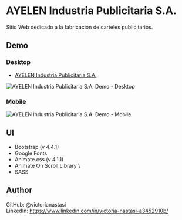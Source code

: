 # AYELEN Industria Publicitaria S.A.
Sitio Web dedicado a la fabricación de carteles publicitarios.

## Demo

### Desktop
 - [AYELEN Industria Publicitaria S.A.](https://victorianastasi.github.io/proyectoAYN/)

![AYELEN Industria Publicitaria S.A. Demo - Desktop](demo/ayn-desktop.gif)

### Mobile
![AYELEN Industria Publicitaria S.A. Demo - Mobile](demo/ayn-mobile.jpg)

## UI
- Bootstrap (v 4.4.1)
- Google Fonts
- Animate.css (v 4.1.1)
- Animate On Scroll Library 
\
- SASS

## Author
GitHub: @victorianastasi \
LinkedIn: https://www.linkedin.com/in/victoria-nastasi-a3452910b/
